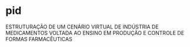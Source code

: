 # pid
 ESTRUTURAÇÃO DE UM CENÁRIO VIRTUAL DE INDÚSTRIA DE MEDICAMENTOS VOLTADA AO ENSINO EM PRODUÇÃO E CONTROLE DE FORMAS FARMACÊUTICAS

